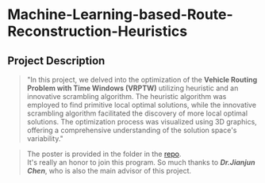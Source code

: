 # Machine-Learning-based-Route-Reconstruction-Heuristics
## Project Description
> "In this project, we delved into the optimization of the **Vehicle Routing Problem with Time Windows (VRPTW)** utilizing heuristic and an innovative scrambling algorithm. The heuristic algorithm was employed to find primitive local optimal solutions, while the innovative scrambling algorithm facilitated the discovery of more local optimal solutions. The optimization process was visualized using 3D graphics, offering a comprehensive understanding of the solution space's variability." <br>


> The poster is provided in the folder in the [repo](https://github.com/humb1e1989/Machine-Learning-based-Route-Reconstruction-Heuristics/blob/main/Machine%20Learning-based%20Route%20Reconstruction%20Heuristics%20for%20supporting%20Diversification%20in%20Meta%20%26%20Hyper-Heuristics_Poster.pdf).<br>
> It's really an honor to join this program. So much thanks to _**Dr.Jianjun Chen**_, who is also the main advisor of this project.

